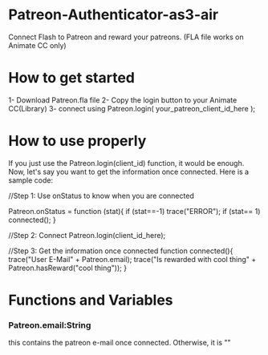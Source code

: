 # Patreon-Authenticator-as3-air
Connect Flash to Patreon and reward your patreons.
(FLA file works on Animate CC only)

# How to get started
1- Download Patreon.fla file
2- Copy the login button to your Animate CC(Library)
3- connect using Patreon.login( your_patreon_client_id_here );

# How to use properly
If you just use the Patreon.login(client_id) function, it would be enough.
Now, let's say you want to get the information once connected. Here is a sample code:

//Step 1: Use onStatus to know when you are connected

Patreon.onStatus = function (stat){
  if (stat==-1) trace("ERROR");
  if (stat== 1) connected();
}

//Step 2: Connect
Patreon.login(client_id_here);

//Step 3: Get the information once connected
function connected(){
  trace("User E-Mail"   +  Patreon.email);
  trace("Is rewarded with cool thing" + Patreon.hasReward("cool thing"));
}

# Functions and Variables
<h3>Patreon.email:String</h3> this contains the patreon e-mail once connected. Otherwise, it is ""
